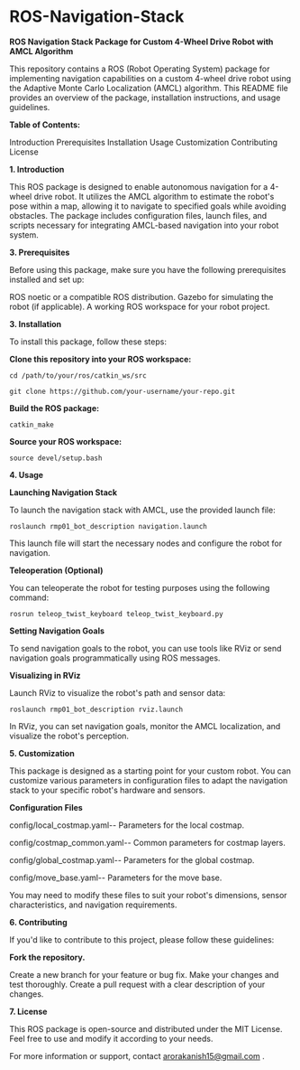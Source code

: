 # ROS-Navigation-Stack
**ROS Navigation Stack Package for Custom 4-Wheel Drive Robot with AMCL Algorithm**

  This repository contains a ROS (Robot Operating System) package for implementing navigation capabilities on a custom 4-wheel drive robot using the Adaptive Monte Carlo Localization (AMCL) algorithm. 
  This README file provides an overview of the package, installation instructions, and usage guidelines.

**Table of Contents:**

  Introduction
  Prerequisites
  Installation
  Usage
  Customization
  Contributing
  License

**1. Introduction**

  This ROS package is designed to enable autonomous navigation for a 4-wheel drive robot. It utilizes the AMCL algorithm to estimate the robot's pose within a map, allowing it to navigate to specified goals while avoiding obstacles.
  The package includes configuration files, launch files, and scripts necessary for integrating AMCL-based navigation into your robot system.

**3. Prerequisites**

  Before using this package, make sure you have the following prerequisites installed and set up:

  ROS noetic or a compatible ROS distribution.
  Gazebo for simulating the robot (if applicable).
  A working ROS workspace for your robot project.

**3. Installation**

  To install this package, follow these steps:

**Clone this repository into your ROS workspace:**

  `cd /path/to/your/ros/catkin_ws/src`
  
  `git clone https://github.com/your-username/your-repo.git`

**Build the ROS package:**

   `catkin_make`

**Source your ROS workspace:**

  `source devel/setup.bash`
  
**4. Usage**

**Launching Navigation Stack**
 
  To launch the navigation stack with AMCL, use the provided launch file:

  `roslaunch rmp01_bot_description navigation.launch`

  This launch file will start the necessary nodes and configure the robot for navigation.

**Teleoperation (Optional)**

  You can teleoperate the robot for testing purposes using the following command:

  `rosrun teleop_twist_keyboard teleop_twist_keyboard.py`

**Setting Navigation Goals**

  To send navigation goals to the robot, you can use tools like RViz or send navigation goals programmatically using ROS messages.

**Visualizing in RViz**

  Launch RViz to visualize the robot's path and sensor data:
 
  `roslaunch rmp01_bot_description rviz.launch`

  In RViz, you can set navigation goals, monitor the AMCL localization, and visualize the robot's perception.

**5. Customization**

  This package is designed as a starting point for your custom robot. You can customize various parameters in configuration files to adapt the navigation stack to your specific robot's hardware and sensors.

**Configuration Files**
 
 config/local_costmap.yaml-- Parameters for the local costmap.
 
 config/costmap_common.yaml-- Common parameters for costmap layers.
 
 config/global_costmap.yaml-- Parameters for the global costmap.
 
 config/move_base.yaml-- Parameters for the move base.
 
   
  You may need to modify these files to suit your robot's dimensions, sensor characteristics, and navigation requirements.

**6. Contributing**

  If you'd like to contribute to this project, please follow these guidelines:

**Fork the repository.**

Create a new branch for your feature or bug fix.
Make your changes and test thoroughly.
Create a pull request with a clear description of your changes.

**7. License**

  This ROS package is open-source and distributed under the MIT License. Feel free to use and modify it according to your needs.

For more information or support, contact arorakanish15@gmail.com .
